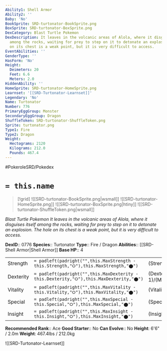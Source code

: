 ```yaml
---
Ability1: Shell Armor
Ability2: ''
Baby: 'No'
BookSprite: SRD-turtonator-BookSprite.png
BoxSprite: SRD-turtonator-BoxSprite.png
DexCategory: Blast Turtle Pokemon
DexDescription: It leaves in the volcanic areas of Alola, where it disguises itself
  among the rocks, waiting for prey to step on it to detonate an explosion. The hole
  on its chest is a weak point, but it is very difficult to access.
EventAbilities: ''
GenderType: ''
HasForm: 'No'
Height:
  Deimeters: 20
  Feet: 6.6
  Meters: 2.0
HiddenAbility: ''
HomeSprite: SRD-turtonator-HomeSprite.png
Learnset: '[[SRD-Turtonator-Learnset]]'
Legendary: 'No'
Name: Turtonator
Number: 776
PrimaryEggGroup: Monster
SecondaryEggGroup: Dragon
ShuffleToken: SRD-turtonator-ShuffleToken.png
Sprite: turtonator.png
Type1: Fire
Type2: Dragon
Weight:
  Hectograms: 2120
  Kilograms: 212.0
  Pounds: 467.4
---
```


#PokeroleSRD/Pokedex

# `= this.name`

> [!grid]
> ![[SRD-turtonator-BookSprite.png|wsmall]]
> ![[SRD-turtonator-HomeSprite.png]]
> ![[SRD-turtonator-BoxSprite.png|htiny]]
> ![[SRD-turtonator-ShuffleToken.png|wsmall]]


*Blast Turtle Pokemon*
*It leaves in the volcanic areas of Alola, where it disguises itself among the rocks, waiting for prey to step on it to detonate an explosion. The hole on its chest is a weak point, but it is very difficult to access.*

**DexID**:: 0776
**Species**:: Turtonator
**Type**:: Fire / Dragon
**Abilities**:: [[SRD-Shell Armor|Shell Armor]]
**Base HP**:: 4

|           |                                                                                        |                                          |
| --------- | -------------------------------------------------------------------------------------- | ---------------------------------------- |
| Strength  | `= padleft(padright("",this.MaxStrength - this.Strength,"⭘"),this.MaxStrength,"⬤")`    | (Strength::2)/(MaxStrength::5)   |
| Dexterity | `= padleft(padright("",this.MaxDexterity - this.Dexterity,"⭘"),this.MaxDexterity,"⬤")` | (Dexterity:: 1)/(MaxDexterity::3) |
| Vitality  | `= padleft(padright("",this.MaxVitality - this.Vitality,"⭘"),this.MaxVitality,"⬤")`    | (Vitality::3)/(MaxVitality::7)   |
| Special   | `= padleft(padright("",this.MaxSpecial - this.Special,"⭘"),this.MaxSpecial,"⬤")`       | (Special::2)/(MaxSpecial::5)     |
| Insight   | `= padleft(padright("",this.MaxInsight - this.Insight,"⭘"),this.MaxInsight,"⬤")`       | (Insight::2)/(MaxInsight::5)     |


**Recommended Rank**:: Ace
**Good Starter**:: No
**Can Evolve**:: No
**Height**: 6'6" / 2.0m
**Weight**: 467.4lbs / 212.0kg

![[SRD-Turtonator-Learnset]]